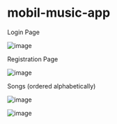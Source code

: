 # mobil-music-app
 
Login Page
 
![image](https://user-images.githubusercontent.com/59113696/167049093-13a61d52-8e4a-452d-a40f-f24ebb74f8ba.png)

Registration Page

![image](https://user-images.githubusercontent.com/59113696/167049251-1f735ee0-eb4b-4380-b381-c385186cf8c8.png)

Songs (ordered alphabetically)

![image](https://user-images.githubusercontent.com/59113696/167049266-092b7afc-a8d9-4e75-ba03-d2a0c5b439d2.png)

![image](https://user-images.githubusercontent.com/59113696/167049295-541d18f9-8930-4619-b1cd-07c2f41dc4b2.png)
